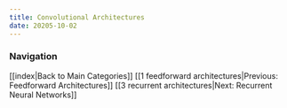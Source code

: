 ```yaml
---
title: Convolutional Architectures
date: 20205-10-02
---
```







### Navigation
[[index|Back to Main Categories]]
[[1 feedforward architectures|Previous: Feedforward Architectures]]
[[3 recurrent architectures|Next: Recurrent Neural Networks]]